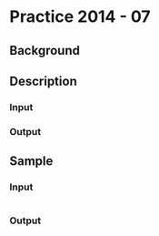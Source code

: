 # Practice 2014 - 07

## Background

## Description

### Input

### Output

## Sample
### Input
```
```

### Output
```
```